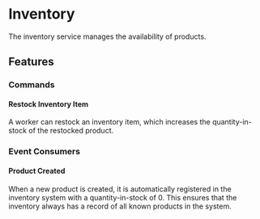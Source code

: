 ﻿# Inventory

The inventory service manages the availability of products.

## Features

### Commands

#### Restock Inventory Item

A worker can restock an inventory item, which increases the quantity-in-stock of the restocked product.

### Event Consumers

#### Product Created

When a new product is created, it is automatically registered in the inventory system with a quantity-in-stock of 0.
This ensures that the inventory always has a record of all known products in the system.

